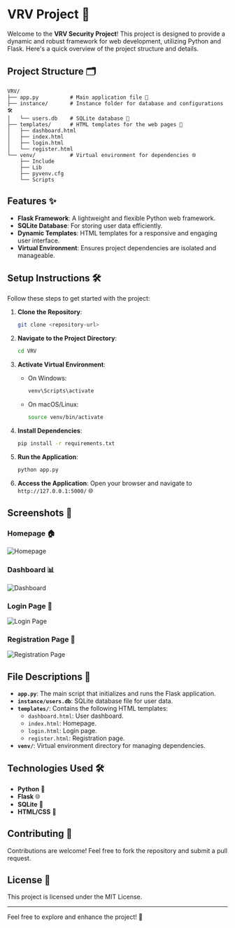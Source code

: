 # VRV Project 🚀

Welcome to the **VRV Security Project**! This project is designed to provide a dynamic and robust framework for web development, utilizing Python and Flask. Here's a quick overview of the project structure and details.

## Project Structure 🗂️

```
VRV/
├── app.py          # Main application file 🐍
├── instance/       # Instance folder for database and configurations 🛠️
│   └── users.db    # SQLite database 📂
├── templates/      # HTML templates for the web pages 🎨
│   ├── dashboard.html
│   ├── index.html
│   ├── login.html
│   └── register.html
└── venv/           # Virtual environment for dependencies 🌐
    ├── Include
    ├── Lib
    ├── pyvenv.cfg
    └── Scripts
```

## Features ✨

- **Flask Framework**: A lightweight and flexible Python web framework.
- **SQLite Database**: For storing user data efficiently.
- **Dynamic Templates**: HTML templates for a responsive and engaging user interface.
- **Virtual Environment**: Ensures project dependencies are isolated and manageable.

## Setup Instructions 🛠️

Follow these steps to get started with the project:

1. **Clone the Repository**:
   ```bash
   git clone <repository-url>
   ```

2. **Navigate to the Project Directory**:
   ```bash
   cd VRV
   ```

3. **Activate Virtual Environment**:
   - On Windows:
     ```bash
     venv\Scripts\activate
     ```
   - On macOS/Linux:
     ```bash
     source venv/bin/activate
     ```

4. **Install Dependencies**:
   ```bash
   pip install -r requirements.txt
   ```

5. **Run the Application**:
   ```bash
   python app.py
   ```

6. **Access the Application**:
   Open your browser and navigate to `http://127.0.0.1:5000/` 🌐

## Screenshots 📸

### Homepage 🏠
![Homepage]("C:\Users\RAMYA\OneDrive\Pictures\Screenshots\Homepage.png")

### Dashboard 📊
![Dashboard]("C:\Users\RAMYA\OneDrive\Pictures\Screenshots\dashboard.png")

### Login Page 🔑
![Login Page]("C:\Users\RAMYA\OneDrive\Pictures\Screenshots\login.png")

### Registration Page 📝
![Registration Page]("C:\Users\RAMYA\OneDrive\Pictures\Screenshots\register.png")

## File Descriptions 📄

- **`app.py`**: The main script that initializes and runs the Flask application.
- **`instance/users.db`**: SQLite database file for user data.
- **`templates/`**: Contains the following HTML templates:
  - `dashboard.html`: User dashboard.
  - `index.html`: Homepage.
  - `login.html`: Login page.
  - `register.html`: Registration page.
- **`venv/`**: Virtual environment directory for managing dependencies.

## Technologies Used 🛠️

- **Python** 🐍
- **Flask** 🌐
- **SQLite** 📂
- **HTML/CSS** 🎨

## Contributing 🤝

Contributions are welcome! Feel free to fork the repository and submit a pull request.

## License 📜

This project is licensed under the MIT License.

---

Feel free to explore and enhance the project! 🌟

